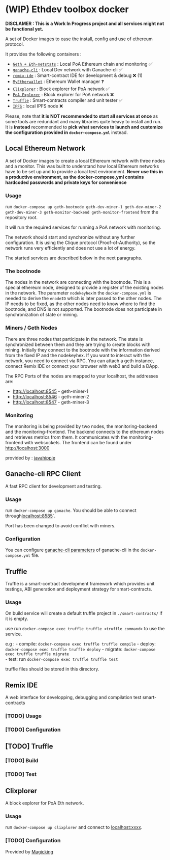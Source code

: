 # (WIP) Ethdev toolbox docker

**DISCLAMER : This is a Work In Progress project and all services might not be functional yet.**

A set of Docker images to ease the install, config and use of ethereum protocol. 

It provides the following containers : 
- [`Geth + Eth-netstats`]() : Local PoA Ethereum chain and monitoring ✅
- [`ganache-cli`]() : Local Dev network with Ganache-cli ✅
- [`remix-ide`]() : Smart-contract IDE for development & debug ❌ (1)
- [`MyEtherwallet`]() : Ethereum Wallet manager ❓ 
- [`Clixplorer`]() : Block explorer for PoA network ✅
- [`PoA Explorer`]() : Block explorer for PoA network ❌ 
- [`Truffle`]() : Smart-contracts compiler and unit tester ✅
- [`IPFS`]() : local IPFS node ❌


Please, note that **it is NOT recommended to start all services at once** as some tools are redundant and many libraries quite heavy to install and run. It is **instead** recommended to **pick what services to launch and customize the configuration provided in `docker-compose.yml`** instead.

## Local Ethereum Network

A set of Docker images to create a local Ethereum network with three nodes and a monitor. This was built to understand how local Ethereum networks have to be set up and to provide a local test environment. **Never use this in a productive environment, as the docker-compose.yml contains hardcoded passwords and private keys for convenience** 

### Usage
run `docker-compose up geth-bootnode geth-dev-miner-1 geth-dev-miner-2 geth-dev-miner-3 geth-monitor-backend geth-monitor-frontend` from the repository root.

 It will run the required services for running a PoA network with monitoring.

 The network should start and synchronize without any further configuration. It is using the Clique protocol (Proof-of-Authority), so the network runs very efficiently and does not use a lot of energy.

The started  services are described below in the next paragraphs.

### The bootnode
The nodes in the network are connecting with the bootnode. This is a special ethereum node, designed to provide a register of the existing nodes in the network. The parameter `nodekeyhex`in the `docker-compose.yml` is needed to derive the `enodeID` which is later passed to the other nodes. The IP needs to be fixed, as the other nodes need to know where to find the bootnode, and DNS is not supported. The bootnode does not participate in synchronization of state or mining.

### Miners / Geth Nodes
There are three nodes that participate in the network. The state is synchronized between them and they are trying to create blocks with mining. Initially they connect to the bootnode with the information derived from the fixed IP and the nodekeyhex. If you want to interact with the network, you need to connect via RPC. You can attach a geth instance, connect Remix IDE or connect your browser with web3 and build a ÐApp.

The RPC Ports of the nodes are mapped to your localhost, the addresses are:

* [http://localhost:8545](http://localhost:8545) - geth-miner-1
* [http://localhost:8546](http://localhost:8546) - geth-miner-2
* [http://localhost:8547](http://localhost:8547) - geth-miner-3

### Monitoring
The monitoring is being provided by two nodes, the monitoring-backend and the monitoring-frontend. The backend connects to the ethereum nodes and retrieves metrics from them. It communicates with the monitoring-frontend with websockets. The frontend can be found under [http://localhost:3000](http://localhost:3000)

provided by : [javahippie](https://github.com/javahippie/geth-dev) 

## Ganache-cli RPC Client

A fast RPC client for development and testing. 

### Usage
run `docker-compose up ganache`. You should be able to connect through[localhost:8585]()`. 

Port has been changed to avoid conflict with miners.

### Configuration
You can configure [ganache-cli parameters]() of ganache-cli in the  `docker-compose.yml` file. 

## Truffle
Truffle is a smart-contract development framework which provides unit testings, ABI generation and deployment strategy for smart-contracts.

### Usage

On build service will create a default truffle project in `./smart-contracts/` if it is empty. 

use run `docker-compose exec truffle truffle <truffle command>` to use the service. 

e.g : 
    - compile: `docker-compose exec truffle truffle compile`
    - deploy: `docker-compose exec truffle truffle deploy`
    - migrate: `docker-compose exec truffle truffle migrate`  
    - test: run `docker-compose exec truffle truffle test` 

truffle files should be stored in this directory. 


## Remix IDE 

A web interface for developping, debugging and compilation test smart-contracts

### [TODO] Usage

### [TODO] Configuration 

## [TODO] Truffle

### [TODO] Build 

### [TODO] Test

## Clixplorer

A block explorer for PoA Eth network. 

### Usage 

run `docker-compose up clixplorer` and connect to [localhost:xxxx](http://localhost:xxxx). 

### [TODO] Configuration 

Provided by [Magicking](https://github.com/Magicking/Clixplorer)


